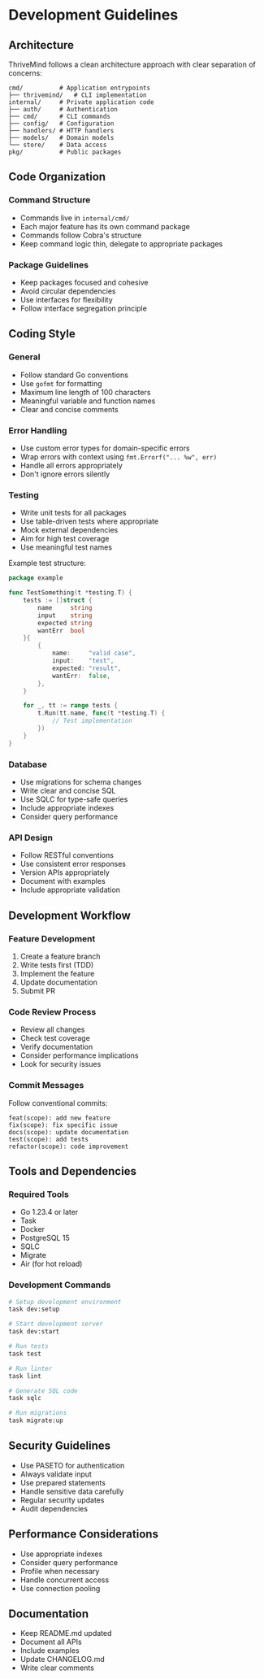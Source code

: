 # Development Guidelines

## Architecture

ThriveMind follows a clean architecture approach with clear separation of concerns:

```
cmd/          # Application entrypoints
├── thrivemind/   # CLI implementation
internal/     # Private application code
├── auth/     # Authentication
├── cmd/      # CLI commands
├── config/   # Configuration
├── handlers/ # HTTP handlers
├── models/   # Domain models
└── store/    # Data access
pkg/          # Public packages
```

## Code Organization

### Command Structure
- Commands live in `internal/cmd/`
- Each major feature has its own command package
- Commands follow Cobra's structure
- Keep command logic thin, delegate to appropriate packages

### Package Guidelines
- Keep packages focused and cohesive
- Avoid circular dependencies
- Use interfaces for flexibility
- Follow interface segregation principle

## Coding Style

### General
- Follow standard Go conventions
- Use `gofmt` for formatting
- Maximum line length of 100 characters
- Meaningful variable and function names
- Clear and concise comments

### Error Handling
- Use custom error types for domain-specific errors
- Wrap errors with context using `fmt.Errorf("... %w", err)`
- Handle all errors appropriately
- Don't ignore errors silently

### Testing
- Write unit tests for all packages
- Use table-driven tests where appropriate
- Mock external dependencies
- Aim for high test coverage
- Use meaningful test names

Example test structure:
```go
package example

func TestSomething(t *testing.T) {
    tests := []struct {
        name     string
        input    string
        expected string
        wantErr  bool
    }{
        {
            name:     "valid case",
            input:    "test",
            expected: "result",
            wantErr:  false,
        },
    }

    for _, tt := range tests {
        t.Run(tt.name, func(t *testing.T) {
            // Test implementation
        })
    }
}
```

### Database
- Use migrations for schema changes
- Write clear and concise SQL
- Use SQLC for type-safe queries
- Include appropriate indexes
- Consider query performance

### API Design
- Follow RESTful conventions
- Use consistent error responses
- Version APIs appropriately
- Document with examples
- Include appropriate validation

## Development Workflow

### Feature Development
1. Create a feature branch
2. Write tests first (TDD)
3. Implement the feature
4. Update documentation
5. Submit PR

### Code Review Process
- Review all changes
- Check test coverage
- Verify documentation
- Consider performance implications
- Look for security issues

### Commit Messages
Follow conventional commits:
```
feat(scope): add new feature
fix(scope): fix specific issue
docs(scope): update documentation
test(scope): add tests
refactor(scope): code improvement
```

## Tools and Dependencies

### Required Tools
- Go 1.23.4 or later
- Task
- Docker
- PostgreSQL 15
- SQLC
- Migrate
- Air (for hot reload)

### Development Commands
```bash
# Setup development environment
task dev:setup

# Start development server
task dev:start

# Run tests
task test

# Run linter
task lint

# Generate SQL code
task sqlc

# Run migrations
task migrate:up
```

## Security Guidelines

- Use PASETO for authentication
- Always validate input
- Use prepared statements
- Handle sensitive data carefully
- Regular security updates
- Audit dependencies

## Performance Considerations

- Use appropriate indexes
- Consider query performance
- Profile when necessary
- Handle concurrent access
- Use connection pooling

## Documentation

- Keep README.md updated
- Document all APIs
- Include examples
- Update CHANGELOG.md
- Write clear comments